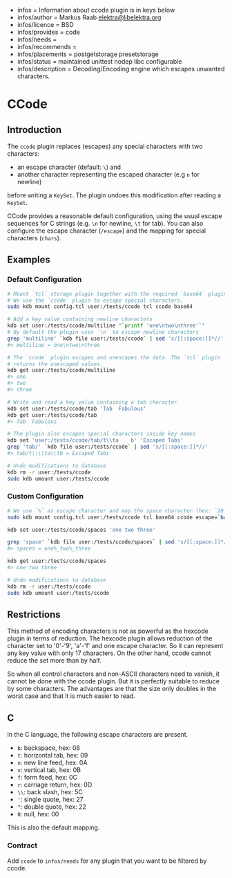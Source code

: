 - infos = Information about ccode plugin is in keys below
- infos/author = Markus Raab <elektra@libelektra.org>
- infos/licence = BSD
- infos/provides = code
- infos/needs =
- infos/recommends =
- infos/placements = postgetstorage presetstorage
- infos/status = maintained unittest nodep libc configurable
- infos/description = Decoding/Encoding engine which escapes unwanted characters.

# CCode

## Introduction

The `ccode` plugin replaces (escapes) any special characters with two characters:

- an escape character (default: `\`) and
- another character representing the escaped character (e.g `n` for newline)

before writing a `KeySet`. The plugin undoes this modification after reading a `KeySet`.

CCode provides a reasonable default configuration, using the usual escape sequences
for C strings (e.g. `\n` for newline, `\t` for tab). You can also configure the escape character
(`/escape`) and the mapping for special characters (`chars`).

## Examples

### Default Configuration

```sh
# Mount `tcl` storage plugin together with the required `base64` plugin.
# We use the `ccode` plugin to escape special characters.
sudo kdb mount config.tcl user:/tests/ccode tcl ccode base64

# Add a key value containing newline characters
kdb set user:/tests/ccode/multiline "`printf 'one\ntwo\nthree'`"
# By default the plugin uses `\n` to escape newline characters
grep 'multiline' `kdb file user:/tests/ccode` | sed 's/[[:space:]]*//'
#> multiline = one\ntwo\nthree

# The `ccode` plugin escapes and unescapes the data. The `tcl` plugin
# returns the unescaped values.
kdb get user:/tests/ccode/multiline
#> one
#> two
#> three

# Write and read a key value containing a tab character
kdb set user:/tests/ccode/tab 'Tab	Fabulous'
kdb get user:/tests/ccode/tab
#> Tab	Fabulous

# The plugin also escapes special characters inside key names
kdb set 'user:/tests/ccode/tab/t\\ta	b' 'Escaped Tabs'
grep 'tab/' `kdb file user:/tests/ccode` | sed 's/[[:space:]]*//'
#> tab/t\\\\ta\\tb = Escaped Tabs

# Undo modifications to database
kdb rm -r user:/tests/ccode
sudo kdb umount user:/tests/ccode
```

### Custom Configuration

```sh
# We use `%` as escape character and map the space character (hex: `20`) to the character `_`.
sudo kdb mount config.tcl user:/tests/ccode tcl base64 ccode escape=`bash -c 'printf %x \"%'` chars/20=`bash -c 'printf %x \"_'`

kdb set user:/tests/ccode/spaces 'one two three'

grep 'space' `kdb file user:/tests/ccode/spaces` | sed 's/[[:space:]]*//'
#> spaces = one%_two%_three

kdb get user:/tests/ccode/spaces
#> one two three

# Undo modifications to database
kdb rm -r user:/tests/ccode
sudo kdb umount user:/tests/ccode
```

## Restrictions

This method of encoding characters is not as powerful as the hexcode plugin in terms of reduction.
The hexcode plugin allows reduction of the character set to '0'-'9', 'a'-'f' and one escape character.
So it can represent any key value with only 17 characters.
On the other hand, ccode cannot reduce the set more than by half.

So when all control characters and non-ASCII characters need to vanish,
it cannot be done with the ccode plugin.
But it is perfectly suitable to reduce by some characters.
The advantages are that the size only doubles in the worst case and that
it is much easier to read.

## C

In the C language, the following escape characters are present.

- `b`: backspace, hex: 08
- `t`: horizontal tab, hex: 09
- `n`: new line feed, hex: 0A
- `v`: vertical tab, hex: 0B
- `f`: form feed, hex: 0C
- `r`: carriage return, hex: 0D
- `\\`: back slash, hex: 5C
- `'`: single quote, hex: 27
- `"`: double quote, hex: 22
- `0`: null, hex: 00

This is also the default mapping.

### Contract

Add `ccode` to `infos/needs` for any plugin that you want to be filtered by ccode.
